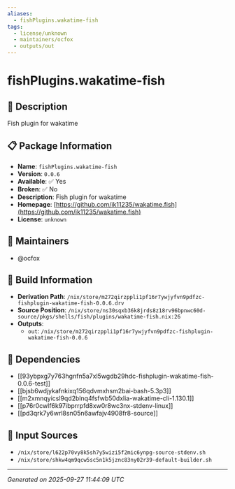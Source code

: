 ```yaml
---
aliases:
  - fishPlugins.wakatime-fish
tags:
  - license/unknown
  - maintainers/ocfox
  - outputs/out
---
```


# fishPlugins.wakatime-fish

## 📝 Description

Fish plugin for wakatime

## 📋 Package Information

- **Name**: `fishPlugins.wakatime-fish`
- **Version**: `0.0.6`
- **Available**: ✅ Yes
- **Broken**: ✅ No
- **Description**: Fish plugin for wakatime
- **Homepage**: [https://github.com/ik11235/wakatime.fish](https://github.com/ik11235/wakatime.fish)
- **License**: `unknown`
## 👥 Maintainers

- @ocfox


## 🔧 Build Information

- **Derivation Path**: `/nix/store/m272qirzppli1pf16r7ywjyfvn9pdfzc-fishplugin-wakatime-fish-0.0.6.drv`
- **Source Position**: `/nix/store/ns30sqxb36k8jrds8z18rv96bpnwc60d-source/pkgs/shells/fish/plugins/wakatime-fish.nix:26`
- **Outputs**:
  - `out`:  `/nix/store/m272qirzppli1pf16r7ywjyfvn9pdfzc-fishplugin-wakatime-fish-0.0.6`

## 🔗 Dependencies

- [[93ybpxg7y763hgnfn5a7xl5wgdb29hdc-fishplugin-wakatime-fish-0.0.6-test]]
- [[bjsb6wdjykafnkixq156qdvmxhsm2bai-bash-5.3p3]]
- [[m2xmnqyicsl9qd2blnq4fsfwb50dxlia-wakatime-cli-1.130.1]]
- [[p76r0cwlf6k97ibprrpfd8xw0r8wc3nx-stdenv-linux]]
- [[pd3qrk7y6wrl8sn05n6awfajv4908fr8-source]]

## 📁 Input Sources

- `/nix/store/l622p70vy8k5sh7y5wizi5f2mic6ynpg-source-stdenv.sh`
- `/nix/store/shkw4qm9qcw5sc5n1k5jznc83ny02r39-default-builder.sh`

---
*Generated on 2025-09-27 11:44:09 UTC*
